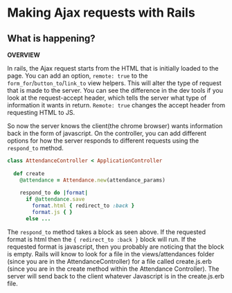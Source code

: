 # Making Ajax requests with Rails
## What is happening?

**OVERVIEW**

In rails, the Ajax request starts from the HTML that is initially loaded to the page. You can add an option, `remote: true` to the `form_for`/`button_to`/`link_to` view helpers. This will alter the type of request that is made to the server. You can see the difference in the dev tools if you look at the request-accept header, which tells the server what type of information it wants in return. `Remote: true` changes the accept header from requesting HTML to JS. 

So now the server knows the client(the chrome browser) wants information back in the form of javascript. On the controller, you can add different options for how the server responds to different requests using the `respond_to` method. 

```ruby
class AttendanceController < ApplicationController
  
  def create
    @attendance = Attendance.new(attendance_params)
  
    respond_to do |format|
      if @attendance.save
        format.html { redirect_to :back }
        format.js { }
      else ...
```

The `respond_to` method takes a block as seen above. If the requested format is html then the `{ redirect_to :back }` block will run. If the requested format is javascript, then you probably are noticing that the block is empty. Rails will know to look for a file in the views/attendances folder (since you are in the AttendanceController) for a file called create.js.erb (since you are in the create method within the Attendance Controller). The server will send back to the client whatever Javascript is in the create.js.erb file.
